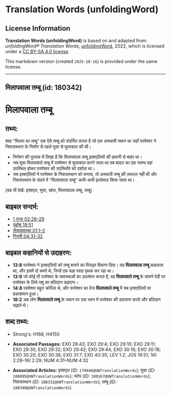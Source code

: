 # Translation Words (unfoldingWord)

## License Information

**Translation Words (unfoldingWord)** is based on and adapted from: _unfoldingWord® Translation Words_, [unfoldingWord](https://unfoldingword.org/utw), 2022, which is licensed under a [CC BY-SA 4.0 license](https://creativecommons.org/licenses/by-sa/4.0/legalcode.en).

This markdown version (created `2025-10-16`) is provided under the same license.



--------------------------------

## मिलापवाला तम्बू (id: 180342)

मिलापवाला तम्बू
===============

तथ्य:
-----

शब्द "मिलाप का तम्बू" एक ऐसे तम्बू को संदर्भित करता है जो एक अस्थायी स्थान था जहाँ परमेश्वर ने निवासस्थान के निर्माण से पहले मूसा से मुलाकात की थी।

* निर्गमन की पुस्तक में लिखा है कि मिलापवाला तम्बू इस्राएलियों की छावनी से बाहर था।
* जब मूसा मिलापवाले तम्बू में परमेश्वर से मुलाकात करने जाता था तब बादल का एक स्तम्भ वहां उपस्थित होकर परमेश्वर की उपस्थिति को दर्शाता था।
* जब इस्राएलियों ने परमेश्वर के निवासस्थान को बनाया, तो अस्थायी तम्बू की ज़रूरत नहीं थी और निवासस्थान के संदर्भ में "मिलापवाला तम्बू" कभी\-कभी इस्तेमाल किया जाता था।

(यह भी देखें: इस्राएल, मूसा, खंभा, मिलापवाला तम्बू, तम्बू)

बाइबल सन्दर्भ:
--------------

* [1 राजा 02:28–29](https://ref.ly/1Kgs0:0)
* [यहोशू 19:51](https://ref.ly/Josh19:51)
* [लैव्यव्यवस्था 01:1–2](https://ref.ly/Lev1:1-Lev1:2)
* [गिनती 04:31–32](https://ref.ly/Num4:31-Num4:32)

बाइबल कहानियों से उदाहरण:
-------------------------

* **13:8** परमेश्वर ने इस्राएलियों को तम्बू बनाने का विस्तृत विवरण दिया। यह **मिलापवाला तम्बू** कहलाता था, और इसमें दो कमरे थे, जिन्हें एक बड़ा परदा पृथक कर रहा था।
* **13:9** जो कोई भी परमेश्वर के व्यवस्थाओं का उल्लंघन करता है, वह **मिलापवाले तम्बू** के सामने वेदी पर परमेश्वर के लिये पशु का बलिदान चढ़ाएगा।
* **14:8** परमेश्वर बहुत क्रोधित थे, और परमेश्वर का तेज **मिलापवाले तम्बू** में सब इस्राएलियों पर प्रकाशमान हुआ।
* **18:2** अब लोग **मिलापवाले तम्बू** के स्थान पर उस भवन में परमेश्वर की उपासना करते और बलिदान चढ़ाते थे।

शब्द तथ्य:
----------

* Strong's: H168, H4150

* **Associated Passages:** EXO 28:43; EXO 29:4; EXO 29:10; EXO 29:11; EXO 29:30; EXO 29:32; EXO 29:42; EXO 29:44; EXO 30:16; EXO 30:18; EXO 30:20; EXO 30:36; EXO 31:7; EXO 40:30; LEV 1:2; JOS 19:51; 1KI 2:28–1KI 2:29; NUM 4:31–NUM 4:32
* **Associated Articles:** इस्राएल (ID: `179946@UWTranslationWords`); मूसा (ID: `180095@UWTranslationWords`); स्तंभ (ID: `180167@UWTranslationWords`); निवासस्थान (ID: `180331@UWTranslationWords`); तम्बू (ID: `180340@UWTranslationWords`)

